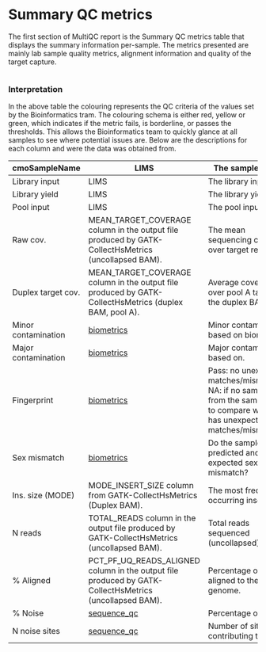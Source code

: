 # Summary QC metrics



The first section of MultiQC report is the Summary QC metrics table that displays the summary information per-sample. The metrics presented are mainly lab sample quality metrics, alignment information and quality of the target capture.

<figure><img src="../../../.gitbook/assets/iScreen Shoter - 2022-09-06 073722.703.png" alt=""><figcaption></figcaption></figure>

### Interpretation

In the above table the colouring represents the QC criteria of the values set by the Bioinformatics tram. The colouring schema is either red, yellow or green, which indicates if the metric fails, is borderline, or passes the thresholds. This allows the Bioinformatics team to quickly glance at all samples to see where potential issues are. Below are the descriptions for each column and were the data was obtained from.

| cmoSampleName       | LIMS                                                                                                       | The sample name.                                                                                                                          |
| ------------------- | ---------------------------------------------------------------------------------------------------------- | ----------------------------------------------------------------------------------------------------------------------------------------- |
| Library input       | LIMS                                                                                                       | The library input.                                                                                                                        |
| Library yield       | LIMS                                                                                                       | The library yield.                                                                                                                        |
| Pool input          | LIMS                                                                                                       | The pool input.                                                                                                                           |
| Raw cov.            | MEAN\_TARGET\_COVERAGE column in the output file produced by GATK-CollectHsMetrics (uncollapsed BAM).      | The mean sequencing coverage over target regions                                                                                          |
| Duplex target cov.  | MEAN\_TARGET\_COVERAGE column in the output file produced by GATK-CollectHsMetrics (duplex BAM, pool A).   | Average coverage over pool A targets in the duplex BAM.                                                                                   |
| Minor contamination | [biometrics](https://github.com/msk-access/biometrics)                                                     | Minor contamination based on biometrics.                                                                                                  |
| Major contamination | [biometrics](https://github.com/msk-access/biometrics)                                                     | Major contamination based on.                                                                                                             |
| Fingerprint         | [biometrics](https://github.com/msk-access/biometrics)                                                     | Pass: no unexpected matches/mismatches. NA: if no samples from the same patient to compare with. Fail: has unexpected matches/mismatches. |
| Sex mismatch        | [biometrics](https://github.com/msk-access/biometrics)                                                     | Do the sample's predicted and expected sex mismatch?                                                                                      |
| Ins. size (MODE)    | MODE\_INSERT\_SIZE column from GATK-CollectHsMetrics (Duplex BAM).                                         | The most frequently occurring insert size.                                                                                                |
| N reads             | TOTAL\_READS column in the output file produced by GATK-CollectHsMetrics (uncollapsed BAM).                | Total reads sequenced (uncollapsed)                                                                                                       |
| % Aligned           | PCT\_PF\_UQ\_READS\_ALIGNED column in the output file produced by GATK-CollectHsMetrics (uncollapsed BAM). | Percentage of reads aligned to the genome.                                                                                                |
| % Noise             | [sequence\_qc](https://github.com/msk-access/sequence\_qc)                                                 | Percentage of noise.                                                                                                                      |
| N noise sites       | [sequence\_qc](https://github.com/msk-access/sequence\_qc)                                                 | Number of sites contributing to noise.                                                                                                    |
